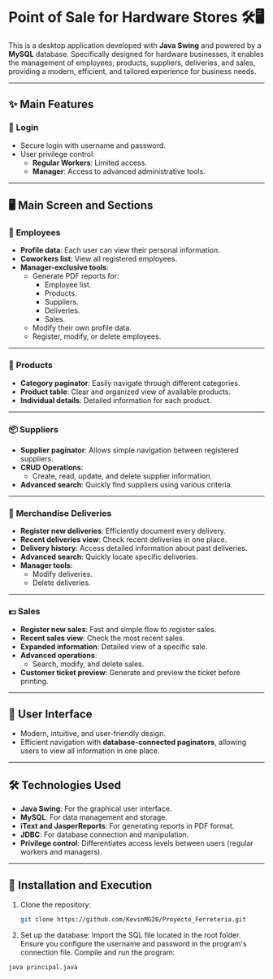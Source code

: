 # Point of Sale for Hardware Stores 🛠️🖥️

This is a desktop application developed with **Java Swing** and powered by a **MySQL** database. Specifically designed for hardware businesses, it enables the management of employees, products, suppliers, deliveries, and sales, providing a modern, efficient, and tailored experience for business needs.

---

## ✨ Main Features

### 🔐 **Login**
- Secure login with username and password.
- User privilege control:
  - **Regular Workers**: Limited access.
  - **Manager**: Access to advanced administrative tools.

---

## 🖥️ **Main Screen and Sections**

### 👥 **Employees**
- **Profile data**: Each user can view their personal information.
- **Coworkers list**: View all registered employees.
- **Manager-exclusive tools**:
  - Generate PDF reports for:
    - Employee list.
    - Products.
    - Suppliers.
    - Deliveries.
    - Sales.
  - Modify their own profile data.
  - Register, modify, or delete employees.

---

### 🛒 **Products**
- **Category paginator**: Easily navigate through different categories.
- **Product table**: Clear and organized view of available products.
- **Individual details**: Detailed information for each product.

---

### 📦 **Suppliers**
- **Supplier paginator**: Allows simple navigation between registered suppliers.
- **CRUD Operations**:
  - Create, read, update, and delete supplier information.
- **Advanced search**: Quickly find suppliers using various criteria.

---

### 🚛 **Merchandise Deliveries**
- **Register new deliveries**: Efficiently document every delivery.
- **Recent deliveries view**: Check recent deliveries in one place.
- **Delivery history**: Access detailed information about past deliveries.
- **Advanced search**: Quickly locate specific deliveries.
- **Manager tools**:
  - Modify deliveries.
  - Delete deliveries.

---

### 💵 **Sales**
- **Register new sales**: Fast and simple flow to register sales.
- **Recent sales view**: Check the most recent sales.
- **Expanded information**: Detailed view of a specific sale.
- **Advanced operations**:
  - Search, modify, and delete sales.
- **Customer ticket preview**: Generate and preview the ticket before printing.

---

## 🎨 User Interface
- Modern, intuitive, and user-friendly design.
- Efficient navigation with **database-connected paginators**, allowing users to view all information in one place.

---

## 🛠️ Technologies Used
- **Java Swing**: For the graphical user interface.
- **MySQL**: For data management and storage.
- **iText and JasperReports**: For generating reports in PDF format.
- **JDBC**: For database connection and manipulation.
- **Privilege control**: Differentiates access levels between users (regular workers and managers).

---

## 🚀 Installation and Execution

1. Clone the repository:
   ```bash
   git clone https://github.com/KevinMG20/Proyecto_Ferreteria.git
   
   
2. Set up the database:
Import the SQL file located in the root folder.
Ensure you configure the username and password in the program's connection file.
Compile and run the program:
```bash
java principal.java
